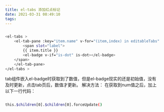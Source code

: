 ```yaml
---
title: el-tabs 添加红点标记
date: 2021-03-31 08:49:10
tags:
---
```


```bash

<el-tabs >
    <el-tab-pane :key="item.name" v-for="(item,index) in editableTabs" :name= "item.name">
        <span slot="label">
        {{ item.title }}
        <el-badge v-if="is-dot" is-dot></el-badge>
    </span>
    </el-tab-pane>
</el-tabs >

```

tab组件嵌入el-badge时获取到了数值，但是el-badge现实的还是初始值，没有及时更新，点击tab页后，数值才更新。
解决方法：
在获取到num值之后，加上以下一行代码：

```bash

this.$children[0].$children[0].forceUpdate()

```
